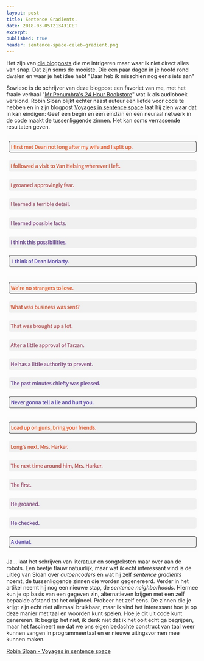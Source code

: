 ```yaml
---
layout: post
title: Sentence Gradients.
date: 2018-03-05T213431CET
excerpt:
published: true
header: sentence-space-celeb-gradient.png
---
```

Het zijn van [die blogposts](https://www.robinsloan.com/voyages-in-sentence-space/) die me intrigeren maar waar ik niet direct alles van snap. Dat zijn soms de mooiste. Die een paar dagen in je hoofd rond dwalen en waar je het idee hebt "Daar heb ik misschien nog eens iets aan"

Sowieso is de schrijver van deze blogpost een favoriet van me, met het fraaie verhaal "[Mr Penumbra's 24 Hour Bookstore](https://www.bol.com/nl/p/mr-penumbra-s-24-hour-bookstore/9200000011035466/?suggestionType=browse&bltgh=565dab85-e35a-433f-8332-e159624341ad.1.13.ProductTitle)" wat ik als audioboek verslond. Robin Sloan blijkt echter naast auteur een liefde voor code te hebben en in zijn blogpost [Voyages in sentence space](https://www.robinsloan.com/voyages-in-sentence-space/) laat hij zien waar dat in kan eindigen: Geef een begin en een eindzin en een neuraal netwerk in de code maakt de tussenliggende zinnen. Het kan soms verrassende resultaten geven. 

![](/images/space-kerouac.jpg)

![](/images/space-rick.jpg)

![](/images/space-nirvana.jpg)

Ja... laat het schrijven van literatuur en songteksten maar over aan de robots. Een beetje flauw natuurlijk, maar wat ik echt interessant vind is de uitleg van Sloan over _autoencoders_ en wat hij zelf _sentence gradients_ noemt, de tussenliggende zinnen die worden gegenereerd. Verder in het artikel neemt hij nog een nieuwe stap, de _sentence neighborhoods_. Hiermee kun je op basis van een gegeven zin, alternatieven krijgen met een zelf bepaalde afstand tot het origineel. Probeer het zelf eens. De zinnen die je krijgt zijn echt niet allemaal bruikbaar, maar ik vind het interessant hoe je op deze manier met taal en woorden kunt spelen. Hoe je dit uit code kunt genereren. Ik begrijp het niet, ik denk niet dat ik het ooit echt ga begrijpen, maar het fascineert me dat we ons eigen bedachte construct van taal weer kunnen vangen in programmeertaal en er nieuwe uitingsvormen mee kunnen maken. 

[Robin Sloan - Voyages in sentence space](https://www.robinsloan.com/voyages-in-sentence-space/)